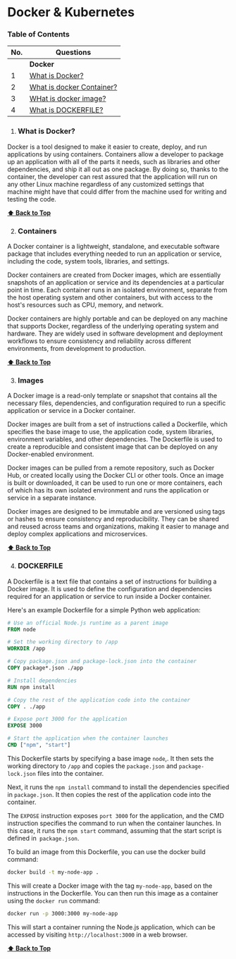 # Docker & Kubernetes

### Table of Contents

| No. | Questions                                                                                                                                                                                                                        |
| --- | -------------------------------------------------------------------------------------------------------------------------------------------------------------------------------------------------------------------------------- |
|     | **Docker**                                                                                                                                                                                                                   |
| 1   | [What is Docker?](#what-is-docker)                                                                                                                                                                                                 |
| 2   | [What is docker Container?](#containers)                                                                                                                                                                                                 |
| 3   | [WHat is docker image?](#images)                                                                                                                                                                                                 |
| 4   | [What is DOCKERFILE?](#dockerfile)                                                                                                                                                                                                 |
                                                            
1. ### What is Docker?
Docker is a tool designed to make it easier to create, deploy, and run applications by using containers. Containers allow a developer to package up an application with all of the parts it needs, such as libraries and other dependencies, and ship it all out as one package. By doing so, thanks to the container, the developer can rest assured that the application will run on any other Linux machine regardless of any customized settings that machine might have that could differ from the machine used for writing and testing the code.

**[⬆ Back to Top](#table-of-contents)**

2. ### Containers
A Docker container is a lightweight, standalone, and executable software package that includes everything needed to run an application or service, including the code, system tools, libraries, and settings.

Docker containers are created from Docker images, which are essentially snapshots of an application or service and its dependencies at a particular point in time. Each container runs in an isolated environment, separate from the host operating system and other containers, but with access to the host's resources such as CPU, memory, and network.

Docker containers are highly portable and can be deployed on any machine that supports Docker, regardless of the underlying operating system and hardware. They are widely used in software development and deployment workflows to ensure consistency and reliability across different environments, from development to production.

**[⬆ Back to Top](#table-of-contents)**

3. ### Images
A Docker image is a read-only template or snapshot that contains all the necessary files, dependencies, and configuration required to run a specific application or service in a Docker container.

Docker images are built from a set of instructions called a Dockerfile, which specifies the base image to use, the application code, system libraries, environment variables, and other dependencies. The Dockerfile is used to create a reproducible and consistent image that can be deployed on any Docker-enabled environment.

Docker images can be pulled from a remote repository, such as Docker Hub, or created locally using the Docker CLI or other tools. Once an image is built or downloaded, it can be used to run one or more containers, each of which has its own isolated environment and runs the application or service in a separate instance.

Docker images are designed to be immutable and are versioned using tags or hashes to ensure consistency and reproducibility. They can be shared and reused across teams and organizations, making it easier to manage and deploy complex applications and microservices.

**[⬆ Back to Top](#table-of-contents)**

4. ### DOCKERFILE
A Dockerfile is a text file that contains a set of instructions for building a Docker image. It is used to define the configuration and dependencies required for an application or service to run inside a Docker container.

Here's an example Dockerfile for a simple Python web application:
    
```Dockerfile
# Use an official Node.js runtime as a parent image
FROM node

# Set the working directory to /app
WORKDIR /app

# Copy package.json and package-lock.json into the container
COPY package*.json ./app

# Install dependencies
RUN npm install

# Copy the rest of the application code into the container
COPY . ./app

# Expose port 3000 for the application
EXPOSE 3000

# Start the application when the container launches
CMD ["npm", "start"]

```
This Dockerfile starts by specifying a base image `node`,. It then sets the working directory to `/app` and copies the `package.json` and `package-lock.json` files into the container.

Next, it runs the `npm install` command to install the dependencies specified in `package.json`. It then copies the rest of the application code into the container.

The `EXPOSE` instruction exposes `port 3000` for the application, and the CMD instruction specifies the command to run when the container launches. In this case, it runs the `npm start` command, assuming that the start script is defined in` package.json`.

To build an image from this Dockerfile, you can use the docker build command:
```bash
docker build -t my-node-app .
```
This will create a Docker image with the tag `my-node-app`, based on the instructions in the Dockerfile. You can then run this image as a container using the `docker run` command:

```bash
docker run -p 3000:3000 my-node-app
```    
This will start a container running the Node.js application, which can be accessed by visiting `http://localhost:3000` in a web browser.  

**[⬆ Back to Top](#table-of-contents)**